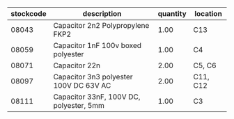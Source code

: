 |stockcode|description|quantity|location|
|---------|-----------|--------|--------|
|08043|Capacitor 2n2 Polypropylene FKP2|1.00|C13|
|08059|Capacitor 1nF 100v boxed polyester|1.00|C4|
|08071|Capacitor 22n|2.00|C5, C6|
|08097|Capacitor 3n3 polyester 100V DC 63V AC|2.00|C11, C12|
|08111|Capacitor 33nF, 100V DC, polyester, 5mm|1.00|C3|
